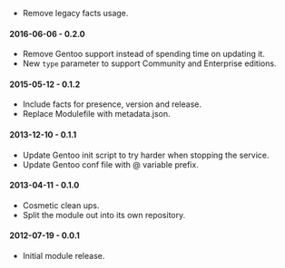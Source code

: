 * Remove legacy facts usage.

#### 2016-06-06 - 0.2.0
* Remove Gentoo support instead of spending time on updating it.
* New `type` parameter to support Community and Enterprise editions.

#### 2015-05-12 - 0.1.2
* Include facts for presence, version and release.
* Replace Modulefile with metadata.json.

#### 2013-12-10 - 0.1.1
* Update Gentoo init script to try harder when stopping the service.
* Update Gentoo conf file with @ variable prefix.

#### 2013-04-11 - 0.1.0
* Cosmetic clean ups.
* Split the module out into its own repository.

#### 2012-07-19 - 0.0.1
* Initial module release.

